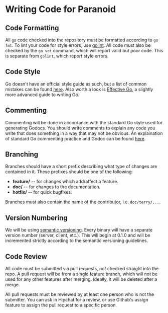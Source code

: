 Writing Code for Paranoid
=========================

## Code Formatting ##

All `go` code checked into the repository must be formatted according to `go fmt`. To lint your
code for style errors, use [golint](https://github.com/golang/lint). All code must also be
checked by the `go vet` command, which will report valid but poor code. This is separate
from `golint`, which report style errors.

## Code Style ##

Go doesn't have an official style guide as such, but a list of common mistakes can be
found [here](https://github.com/golang/go/wiki/CodeReviewComments). Also worth a look is
[Effective Go](https://golang.org/doc/effective_go.html), a slightly more advanced guide
to writing Go.

## Commenting ##

Commenting will be done in accordance with the standard Go style used for generating Godocs. 
You should write comments to explain any code you write that does something in a way that may not be obvious.
An explaination of standard Go commenting practice and Godoc can be found [here](https://blog.golang.org/godoc-documenting-go-code).

## Branching ##

Branches should have a short prefix describing what type of changes are contained in it.
These prefixes should be one of the following:

* **feature/** -- for changes which add/affect a feature.
* **doc/** -- for changes to the documentation.
* **hotfix/** -- for quick bugfixes.

Branches must also contain the name of the contributor, i.e. `doc/terry/...`.

## Version Numbering ##

We will be using [semantic versioning](http://semver.org/). Every binary will have a separate
version number (server, client, etc.). This will begin at 0.1.0 and will be incremented strictly
according to the semantic versioning guidelines.

## Code Review ##

All code must be submitted via pull requests, *not* checked straight into the repo.
A pull request will be from a single feature branch, which will not be used for any other
features after merging. Ideally, it will be deleted after a merge.

All pull requests must be reviewed by at least one person who is not the submitter. You can
ask in Hipchat for a review, or use Github's assign feature to assign the pull request to a
specific person.
